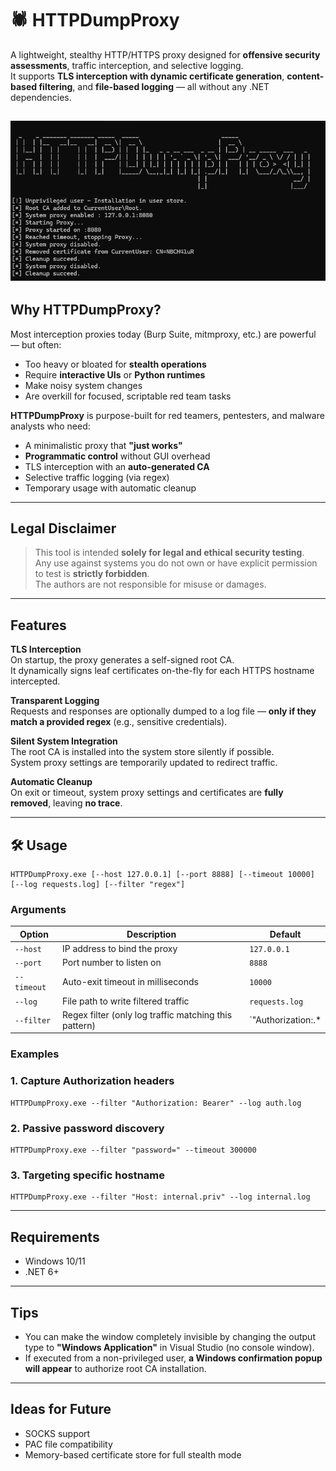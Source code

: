 
# 🕷️ HTTPDumpProxy

A lightweight, stealthy HTTP/HTTPS proxy designed for **offensive security assessments**, traffic interception, and selective logging.  
It supports **TLS interception with dynamic certificate generation**, **content-based filtering**, and **file-based logging** — all without any .NET dependencies.

![Preview](preview.png)
---

## Why HTTPDumpProxy?

Most interception proxies today (Burp Suite, mitmproxy, etc.) are powerful — but often:

- Too heavy or bloated for **stealth operations**
- Require **interactive UIs** or **Python runtimes**
- Make noisy system changes
- Are overkill for focused, scriptable red team tasks

**HTTPDumpProxy** is purpose-built for red teamers, pentesters, and malware analysts who need:

- A minimalistic proxy that **"just works"**
- **Programmatic control** without GUI overhead
- TLS interception with an **auto-generated CA**
- Selective traffic logging (via regex)
- Temporary usage with automatic cleanup

---

## Legal Disclaimer

> This tool is intended **solely for legal and ethical security testing**.  
> Any use against systems you do not own or have explicit permission to test is **strictly forbidden**.  
> The authors are not responsible for misuse or damages.

---

## Features

**TLS Interception**  
On startup, the proxy generates a self-signed root CA.  
It dynamically signs leaf certificates on-the-fly for each HTTPS hostname intercepted.

**Transparent Logging**  
Requests and responses are optionally dumped to a log file — **only if they match a provided regex** (e.g., sensitive credentials).

**Silent System Integration**  
The root CA is installed into the system store silently if possible.  
System proxy settings are temporarily updated to redirect traffic.

**Automatic Cleanup**  
On exit or timeout, system proxy settings and certificates are **fully removed**, leaving **no trace**.

---

## 🛠️ Usage

```
HTTPDumpProxy.exe [--host 127.0.0.1] [--port 8888] [--timeout 10000] [--log requests.log] [--filter "regex"]
```

### Arguments

| Option         | Description                                              | Default               |
|----------------|----------------------------------------------------------|-----------------------|
| `--host`       | IP address to bind the proxy                             | `127.0.0.1`           |
| `--port`       | Port number to listen on                                 | `8888`                |
| `--timeout`    | Auto-exit timeout in milliseconds                        | `10000`               |
| `--log`        | File path to write filtered traffic                      | `requests.log`        |
| `--filter`     | Regex filter (only log traffic matching this pattern)    | `"Authorization:.*|password=.*"` |

### Examples

### 1. Capture Authorization headers

```
HTTPDumpProxy.exe --filter "Authorization: Bearer" --log auth.log
```

### 2. Passive password discovery

```
HTTPDumpProxy.exe --filter "password=" --timeout 300000
```

### 3. Targeting specific hostname

```
HTTPDumpProxy.exe --filter "Host: internal.priv" --log internal.log
```

---

## Requirements
- Windows 10/11
- .NET 6+

---

## Tips

- You can make the window completely invisible by changing the output type to **"Windows Application"** in Visual Studio (no console window).
- If executed from a non-privileged user, **a Windows confirmation popup will appear** to authorize root CA installation.

---

## Ideas for Future

- SOCKS support
- PAC file compatibility
- Memory-based certificate store for full stealth mode

